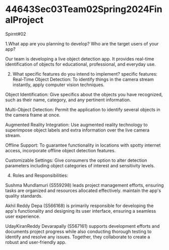 # 44643Sec03Team02Spring2024FinalProject

Spirnt#02   

1.What app are you planning to develop? Who are the target users of your app?  

Our team is developing a live object detection app. It provides real-time identification of objects for educational, professional, and everyday use.

2. What specific features do you intend to implement?
specific features: 
Real-Time Object Detection: To identify things in the camera stream instantly, apply computer vision techniques.

Object Identification: Give specifics about the objects you have recognized, such as their name, category, and any pertinent information.

Multi-Object Detection: Permit the application to identify several objects in the camera frame at once.

Augmented Reality Integration: Use augmented reality technology to superimpose object labels and extra information over the live camera stream.

Offline Support: To guarantee functionality in locations with spotty internet access, incorporate offline object detection features.

Customizable Settings: Give consumers the option to alter detection parameters including object categories of interest and sensitivity levels.

4. Roles and Responsibilities:
   
 Sushma Mundlamuri (S559298) leads project management efforts, ensuring tasks are organized and resources allocated effectively. maintain the app's quality standards.
 
 Akhil Reddy Depa (S566168) is primarily responsible for developing the app's functionality and designing its user interface, ensuring a seamless user experience.
 
 UdayKiranReddy Devarapally (S567161) supports development efforts and documents project progress while also conducting thorough testing to identify and resolve any issues. 
 Together, they collaborate to create a robust and user-friendly app.



